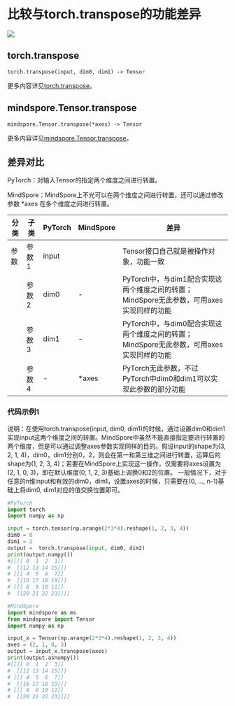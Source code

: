 # 比较与torch.transpose的功能差异

<a href="https://gitee.com/mindspore/docs/blob/master/docs/mindspore/source_zh_cn/note/api_mapping/pytorch_diff/mindspore.Tensor.transpose.md" target="_blank"><img src="https://mindspore-website.obs.cn-north-4.myhuaweicloud.com/website-images/master/resource/_static/logo_source.png"></a>

## torch.transpose

```text
torch.transpose(input, dim0, dim1) -> Tensor
```

更多内容详见[torch.transpose](https://pytorch.org/docs/1.8.1/generated/torch.transpose)。

## mindspore.Tensor.transpose

```text
mindspore.Tensor.transpose(*axes) -> Tensor
```

更多内容详见[mindspore.Tensor.transpose](https://www.mindspore.cn/docs/zh-CN/master/api_python/mindspore/Tensor/mindspore.Tensor.transpose.html)。

## 差异对比

PyTorch：对输入Tensor的指定两个维度之间进行转置。

MindSpore：MindSpore上不光可以在两个维度之间进行转置，还可以通过修改参数 *axes 在多个维度之间进行转置。

| 分类 | 子类 |PyTorch | MindSpore | 差异 |
| --- | --- | --- | --- |---|
|参数 | 参数1 | input |  |Tensor接口自己就是被操作对象，功能一致|
| | 参数2 | dim0 | - | PyTorch中，与dim1配合实现这两个维度之间的转置；MindSpore无此参数，可用axes实现同样的功能|
| | 参数3 | dim1 | - | PyTorch中，与dim0配合实现这两个维度之间的转置；MindSpore无此参数，可用axes实现同样的功能|
| | 参数4 | - | *axes | PyTorch无此参数，不过PyTorch中dim0和dim1可以实现此参数的部分功能|

### 代码示例1

说明：在使用torch.transpose(input, dim0, dim1)的时候，通过设置dim0和dim1实现input这两个维度之间的转置。MindSpore中虽然不能直接指定要进行转置的两个维度，但是可以通过调整axes参数实现同样的目的。假设input的shape为(3, 2, 1, 4)，dim0，dim1分别0，2，则会在第一和第三维之间进行转置，运算后的shape为(1, 2, 3, 4)；若要在MindSpore上实现这一操作，仅需要将axes设置为(2, 1, 0, 3)，即在默认维度(0, 1, 2, 3)基础上调换0和2的位置。
一般情况下，对于任意的n维input和有效的dim0，dim1，设置axes的时候，只需要在(0, ..., n-1)基础上将dim0, dim1对应的值交换位置即可。

```python
#PyTorch
import torch
import numpy as np

input = torch.tensor(np.arange(2*3*4).reshape(1, 2, 3, 4))
dim0 = 0
dim1 = 2
output =  torch.transpose(input, dim0, dim2)
print(output.numpy())
#[[[[ 0  1  2  3]]
#  [[12 13 14 15]]]
# [[[ 4  5  6  7]]
#  [[16 17 18 19]]]
# [[[ 8  9 10 11]]
#  [[20 21 22 23]]]]

#MindSpore
import mindspore as ms
from mindspore import Tensor
import numpy as np

input_x = Tensor(np.arange(2*3*4).reshape(1, 2, 3, 4))
axes = (2, 1, 0, 3)
output = input_x.transpose(axes)
print(output.asnumpy())
#[[[[ 0  1  2  3]]
#  [[12 13 14 15]]]
# [[[ 4  5  6  7]]
#  [[16 17 18 19]]]
# [[[ 8  9 10 11]]
#  [[20 21 22 23]]]]
```
